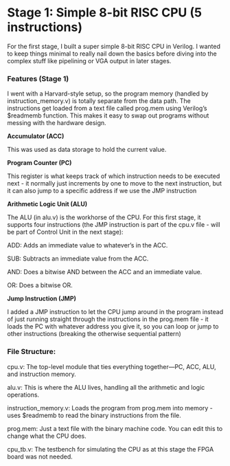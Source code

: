 # **Stage 1: Simple 8-bit RISC CPU (5 instructions)**

For the first stage, I built a super simple 8-bit RISC CPU in Verilog. I wanted to keep things minimal to really nail down the basics before diving into the complex stuff like pipelining or VGA output in later stages.

### **Features (Stage 1)**

I went with a Harvard-style setup, so the program memory (handled by instruction_memory.v) is totally separate from the data path. The instructions get loaded from a text file called prog.mem using Verilog’s $readmemb function. This makes it easy to swap out programs without messing with the hardware design.

**Accumulator (ACC)**

This was used as data storage to hold the current value.

**Program Counter (PC)**

This register is what keeps track of which instruction needs to be executed next - it normally just increments by one to move to the next instruction, but it can also jump to a specific address if we use the JMP instruction

**Arithmetic Logic Unit (ALU)**

The ALU (in alu.v) is the workhorse of the CPU. For this first stage, it supports four instructions (the JMP instruction is part of the cpu.v file - will be part of Control Unit in the next stage):

ADD: Adds an immediate value to whatever’s in the ACC.

SUB: Subtracts an immediate value from the ACC.

AND: Does a bitwise AND between the ACC and an immediate value.

OR: Does a bitwise OR.

**Jump Instruction (JMP)**

I added a JMP instruction to let the CPU jump around in the program instead of just running straight through the instructions in the prog.mem file - it loads the PC with whatever address you give it, so you can loop or jump to other instructions (breaking the otherwise sequential pattern)

### **File Structure:**

cpu.v: The top-level module that ties everything together—PC, ACC, ALU, and instruction memory.

alu.v: This is where the ALU lives, handling all the arithmetic and logic operations.

instruction_memory.v: Loads the program from prog.mem into memory - uses $readmemb to read the binary instructions from the file.

prog.mem: Just a text file with the binary machine code. You can edit this to change what the CPU does.

cpu_tb.v: The testbench for simulating the CPU as at this stage the FPGA board was not needed.
